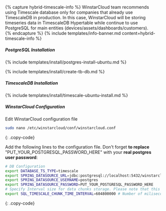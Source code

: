 {% capture hybrid-timescale-info %}
WinstarCloud team recommends using Timescale database only for companies that already use TimescaleDB in production.
In this case, WinstarCloud will be storing timeseries data in TimescaleDB Hypertable while continue to use PostgreSQL for main entities (devices/assets/dashboards/customers).  
{% endcapture %}
{% include templates/info-banner.md content=hybrid-timescale-info %}

##### PostgreSQL Installation

{% include templates/install/postgres-install-ubuntu.md %}

{% include templates/install/create-tb-db.md %}

##### TimescaleDB Installation

{% include templates/install/timescale-ubuntu-install.md %}

##### WinstarCloud Configuration

Edit WinstarCloud configuration file 

```bash
sudo nano /etc/winstarcloud/conf/winstarcloud.conf
```
{: .copy-code}

Add the following lines to the configuration file. Don't forget **to replace** "PUT_YOUR_POSTGRESQL_PASSWORD_HERE" with your **real postgres user password**:

```bash
# DB Configuration 
export DATABASE_TS_TYPE=timescale
export SPRING_DATASOURCE_URL=jdbc:postgresql://localhost:5432/winstarcloud
export SPRING_DATASOURCE_USERNAME=postgres
export SPRING_DATASOURCE_PASSWORD=PUT_YOUR_POSTGRESQL_PASSWORD_HERE
# Specify Interval size for data chunks storage. Please note that this value can be set only once.
export SQL_TIMESCALE_CHUNK_TIME_INTERVAL=604800000 # Number of miliseconds. The current value corresponds to one week.
```
{: .copy-code}
